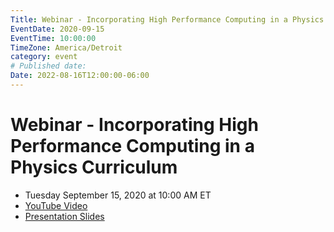 ```yaml
---
Title: Webinar - Incorporating High Performance Computing in a Physics Curriculum
EventDate: 2020-09-15
EventTime: 10:00:00
TimeZone: America/Detroit
category: event
# Published date:
Date: 2022-08-16T12:00:00-06:00
---
```



# Webinar - Incorporating High Performance Computing in a Physics Curriculum

* Tuesday September 15, 2020 at 10:00 AM ET
* [YouTube Video](https://youtu.be/CLPPUXQrsAE)
* [Presentation Slides](../files/Bray.pdf)
